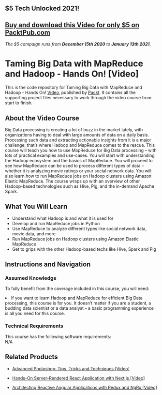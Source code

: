 ## $5 Tech Unlocked 2021!
[Buy and download this Video for only $5 on PacktPub.com](https://www.packtpub.com/product/taming-big-data-with-mapreduce-and-hadoop-hands-on-video/9781787125568)
-----
*The $5 campaign         runs from __December 15th 2020__ to __January 13th 2021.__*

# Taming Big Data with MapReduce and Hadoop - Hands On! [Video]
This is the code repository for Taming Big Data with MapReduce and Hadoop - Hands On! [Video](https://www.packtpub.com/big-data-and-business-intelligence/taming-big-data-mapreduce-and-hadoop-hands-video), published by [Packt](https://www.packtpub.com/?utm_source=github). It contains all the supporting project files necessary to work through the video course from start to finish.

## About the Video Course
Big Data processing is creating a lot of buzz in the market lately, with organizations having to deal with large amounts of data on a daily basis. Processing such data and extracting actionable insights from it is a major challenge; that’s where Hadoop and MapReduce comes to the rescue. This course will teach you how to use MapReduce for Big Data processing – with lots of practical examples and use-cases. You will start with understanding the Hadoop ecosystem and the basics of MapReduce. You will proceed to see how MapReduce can be used to process different types of data – whether it is analyzing movie ratings or your social network data. You will also learn how to run MapReduce jobs on Hadoop clusters using Amazon Elastic MapReduce. The course wraps up with an overview of other Hadoop-based technologies such as Hive, Pig, and the in-demand Apache Spark.

<H2>What You Will Learn</H2>
<DIV class=book-info-will-learn-text>
<UL>
<LI> Understand what Hadoop is and what it is used for </LI>
<LI> Develop and run MapReduce jobs in Python </LI>
<LI> Use MapReduce to analyze different types like social network data, movie data, and more </LI>
<LI> Run MapReduce jobs on Hadoop clusters using Amazon Elastic MapReduce </LI>
<LI> Get to grips with the other Hadoop-based techs like Hive, Spark and Pig </LI>
</UL></DIV>

## Instructions and Navigation
### Assumed Knowledge
To fully benefit from the coverage included in this course, you will need:<br/>
<DIV class=book-info-will-learn-text>
<LI> If you want to learn Hadoop and MapReduce for efficient Big Data processing, this course is for you. It doesn’t matter if you are a student, a budding data scientist or a data analyst – a basic programming experience is all you need for this course. </LI>
</UL><DIV>

### Technical Requirements
This course has the following software requirements:<br/>
N/A

## Related Products
* [Advanced Photoshop: Tips, Tricks and Techniques [Video]](https://www.packtpub.com/hardware-and-creative/advanced-photoshop-tips-tricks-and-techniques-video)

* [Hands-On Server-Rendered React Application with Next.js [Video]](https://www.packtpub.com/application-development/hands-server-rendered-react-application-nextjs-video)

* [Architecting Reactive Angular Applications with Redux and NgRx [Video]](https://www.packtpub.com/web-development/architecting-reactive-angular-applications-redux-and-ngrx-video)
